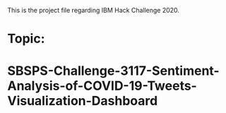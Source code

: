 This is the project file regarding IBM Hack Challenge 2020.
<br>

<h1> Topic: </h1>


# SBSPS-Challenge-3117-Sentiment-Analysis-of-COVID-19-Tweets-Visualization-Dashboard
